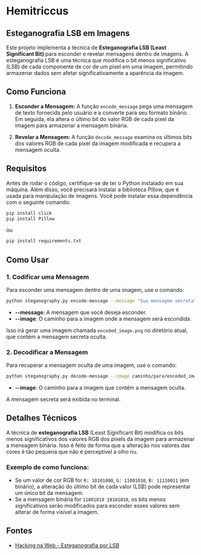 # Hemitriccus

## Esteganografia LSB em Imagens

Este projeto implementa a técnica de **Esteganografia LSB (Least Significant Bit)** para esconder e revelar mensagens dentro de imagens. A esteganografia LSB é uma técnica que modifica o bit menos significativo (LSB) de cada componente de cor de um pixel em uma imagem, permitindo armazenar dados sem afetar significativamente a aparência da imagem.

## Como Funciona

1. **Esconder a Mensagem:** A função `encode_message` pega uma mensagem de texto fornecida pelo usuário e a converte para seu formato binário. Em seguida, ela altera o último bit do valor RGB de cada pixel da imagem para armazenar a mensagem binária.
   
2. **Revelar a Mensagem:** A função `decode_message` examina os últimos bits dos valores RGB de cada pixel da imagem modificada e recupera a mensagem oculta.

## Requisitos

Antes de rodar o código, certifique-se de ter o Python instalado em sua máquina. Além disso, você precisará instalar a biblioteca Pillow, que é usada para manipulação de imagens. Você pode instalar essa dependência com o seguinte comando:

```bash
pip install click
pip install Pillow
```

ou

```bash
pip install requirements.txt
```

## Como Usar

### 1. Codificar uma Mensagem

Para esconder uma mensagem dentro de uma imagem, use o comando:

```bash
python steganography.py encode-message --message "Sua mensagem secreta" --image caminho/para/imagem.jpg
```

- **--message**: A mensagem que você deseja esconder.
- **--image**: O caminho para a imagem onde a mensagem será escondida.

Isso irá gerar uma imagem chamada `encoded_image.png` no diretório atual, que contém a mensagem secreta oculta.

### 2. Decodificar a Mensagem

Para recuperar a mensagem oculta de uma imagem, use o comando:

```bash
python steganography.py decode-message --image caminho/para/encoded_image.png
```

- **--image**: O caminho para a imagem que contém a mensagem oculta.

A mensagem secreta será exibida no terminal.


## Detalhes Técnicos

A técnica de **esteganografia LSB** (Least Significant Bit) modifica os bits menos significativos dos valores RGB dos pixels da imagem para armazenar a mensagem binária. Isso é feito de forma que a alteração nos valores das cores é tão pequena que não é perceptível a olho nu.

### Exemplo de como funciona:

- Se um valor de cor RGB for `R: 10101000`, `G: 11001010`, `B: 11110011` (em binário), a alteração do último bit de cada valor (LSB) pode representar um único bit da mensagem.
- Se a mensagem binária for `11001010 10101010`, os bits menos significativos serão modificados para esconder esses valores sem alterar de forma visível a imagem.


## Fontes

- [Hacking na Web - Esteganografia por LSB](https://hackingnaweb.com/criptografia/esteganografia-por-lsb/)


